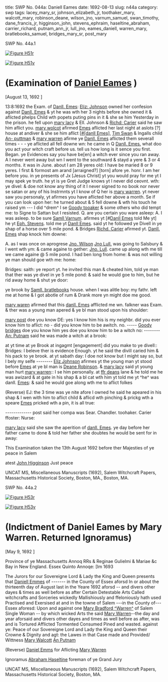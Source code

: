 title: SWP No. 044a: Daniell Eames
date: 1692-08-13
slug: n44a
category: swp
tags: lacey_mary_sr, johnson_elizabeth_jr, toothaker_mary, walcott_mary, robinson_deane, wilson_jno, varnum_samuel, swan_timothy, dane_francis_jr, higginson_john, stevens_ephraim, haseltine_abraham, carrier_richard, putnam_ann_jr, lull_jno, eames_daniell, warren_mary, bratlebooks_samuel, bridges_mary_sr, post_mary




<div markdown class="doc" id="n44a.1">

<div class="doc_id">SWP No. 44a.1</div>



<span markdown class="figure">[![Figure H51r](archives/MassHist/gifs/H51A.gif)](archives/MassHist/large/H51A.jpg)</span>



<span markdown class="figure">[![Figure H51v](archives/MassHist/gifs/H51B.gif)](archives/MassHist/large/H51B.jpg)</span>


# (Examination of [Daniel Eames](/tag/eames_daniell.html) )

[August 13, 1692 ]

13:8:1692 the Exam. of [Danll. Emes](/tag/eames_daniell.html): [Eliz: Johnson](/tag/johnson_elizabeth_jr.html) owned her confesion against [Danll. Emes](/tag/eames_daniell.html) & yt he was wth her 3 nights before she owned it & aflicted phelps Child wth popets puting pins in it & she se him Yesterday in the prison. he fell upon [mary lacy](/tag/lacey_mary_sr.html) & Ell. Johnson & [Richd: Carier](/tag/carrier_richard.html) said he saw him aflict you. [mary wolcot](/tag/walcott_mary.html) afirmed [Emes](/tag/eames_daniell.html) aflicted her last night at aslots [?] house at andiver & she se him aflict [[#[danll Emes]](/tag/eames_daniell.html), [Tim Swan](/tag/swan_timothy.html) & Ingalls child [An- puttman](/tag/putnam_ann_jr.html) & [mary warren](/tag/warren_mary.html) afirme ye [Danll. Emes](/tag/eames_daniell.html) aflicted them severall times - - - ye aflicted all fell downe wn: he came in Q [Danll. Emes.](/tag/eames_daniell.html) what doo you act your witch craft before us. tell us how long is it sence you first. Began. ye Evidences say you have be[en] a witch  ever since you ran away. A I never went away but wn I went to the southward & stayd a yere & 3 or 4 months. it was in June. about I am 28 yeres old: I have be maried 8 or 9 yeres. I first & formost am arand [arraigned?] [torn] afore ye. honr. I am her before you. in ye presents of Jx [Jesus Christ] yt you would  pray for me yt I may spek ye truth. he yt is ye Gret Judge knows yt I never did ceovnt. wth: ye divel: & doe not know any thing of it I never signed to no book nor never se satan or any of his Instrmnts yt I know of Q her is [mary warren](/tag/warren_mary.html). yt never saw you personaly, yt afirmes you have aflicted her above a month. Se if you can look upon her: he turned about & 5 fell downe & wth his touch he raised ym --- I did ^drem^ I se [Goody tooaker](/tag/toothaker_mary.html) & some others who did tempt me: to Signe to Sattan but I resisted. Q. are you certain you ware asleep: A. I was asleep. to be sure [Samll Varnum](/tag/varnum_samuel.html). afirmes yt [#[Danll Emes](/tag/eames_daniell.html) told Me yt] he  yt [Eph. Stevens](/tag/stevens_ephraim.html). told me yt [Danll Emes](/tag/eames_daniell.html). said yt he followed ye Divell in ye shap of a horse over 5 mile pond. & Bridges [Richd. Carier](/tag/carrier_richard.html) afirmed yt. [Danll. Emes](/tag/eames_daniell.html) shap knock him downe:

A. as I was once on aprogrese [Jno. Wilson](/tag/wilson_jno.html) [Jno Lull.](/tag/lull_jno.html) was going to Salsbury & I went wth ym: & came againe to gether: [Jno. Lull](/tag/lull_jno.html). came up along wth me till we came againe @ 5 mile pond. I had ben long from home: & was not willing ye man should goe wth me: home:

Bridges: saith: ye report yt. he invited this man & cheated him, told ye man that ther was ye divel in ye 5 mile pond: & said he would goe to him, but he rid away home & shut ye door:

ye brook by [Samll. bratlebooks](/tag/bratlebooks_samuel.html) house. when I was alitle boy: my fathr. left me at home & I got abotle of rum & Drank more yn might doe me good.

[mary waren](/tag/warren_mary.html) afirmed that this [danll. Emes](/tag/eames_daniell.html) afflicted me wn. falkner was Exam. & ther was a young man apered & ye bl man stood upon his shoulder:

[mary post](/tag/post_mary.html) doe you know DE: yes I know him his is my neighbr. did you ever know him to aflict: no - did you know him to be awitch. no. ----- [Goody bridges](/tag/bridges_mary_sr.html) doe you know him yes doe you know him to be a witch no: -------- [An: Putnam](/tag/putnam_ann_jr.html) said he was made a witch at a brook:

at yt time at ye Brook at ingagmt [engagement] did you make to ye divell:: Bridges: I beleve ther is evidence Enough. yt he said the divill caried him & his pack to ye brook. at yt sabath day: I doe not know but I might say so, but I bely my selfe -------- [Eliz Johnson](/tag/johnson_elizabeth_jr.html) afirmes yt the young man yt stood before [Emes](/tag/eames_daniell.html) at ye bl man is [Deane Robinson](/tag/robinson_deane.html). & [mary lacy](/tag/lacey_mary_sr.html) said yt young man hurt [mary warren](/tag/warren_mary.html):: I se him personally. at [ffr deans](/tag/dane_francis_jr.html) lane & he told me he was awizard & at gate in his shap & a bl cat wth him yt told me yt ^he^ was danll. [Emes](/tag/eames_daniell.html): & said he would goe along  wth me to aflict folkes

(Reverse) EJ: the 3 time was ye nite afore I owned he said he apeared in his shap & I wen with him to aflict child & aflicd wth pinching & prickg wth a speare [Emes](/tag/eames_daniell.html) pricked wth a pin, it is all true:

------------- post said her compa was Sear. Chandler. toohaker. Carier ffoster: Nurse:

[mary lacy](/tag/lacey_mary_sr.html) said she saw the aperition of [danll. Emes](/tag/eames_daniell.html). ye day before her father came to done & told her father she doubtes he would be sent for in away:

This Examination taken the  13th August 1692 before ther Majesties of ye peace in Salem

atest [John Higginson](/tag/higginson_john.html) Just peace

UNCAT MS, Miscellaneous Manuscripts (1692), Salem Witchcraft Papers, Massachusetts Historical Society, Boston, MA., Boston, MA. 


</div>



<div markdown class="doc" id="n44a.2">

<div class="doc_id">SWP No. 44a.2</div>



<span markdown class="figure">[![Figure H53r](archives/MassHist/gifs/H53A.gif)](archives/MassHist/large/H53A.jpg)</span>



<span markdown class="figure">[![Figure H53v](archives/MassHist/gifs/H53B.gif)](archives/MassHist/large/H53B.jpg)</span>


# (Indictment of Daniel Eames by Mary Warren. Returned Ignoramus)

[May 9, 1692 ]

Province of ye Massachusetts Annoq RRs & Reginae Gulielmi & Mariae &c Bay in New England. Essex Quinto Annoqe: [Im 1693

The Jurors for our Sovereigne Lord & Lady the King and Queen presents that [Daniell Emmes](/tag/eames_daniell.html) of ------- in the County of Essex aforsd In or about the thirteenth day of August last in the Yeare 1692 aforsd -- and divers other dayes & times as well before as after Certain Detestable Arts Called witchcrafts and Sorceries wickedly Mallishiously and ffeloniously hath used Practised and Exersised at and in the towne of Salem ---in the County of--- Essex aforesd: Upon and against one [Mary Bradford ^Warren^](/tag/warren_mary.html) of Salem Single Woman -- by which wicked Arts the said [Mary Warren](/tag/warren_mary.html)--the day and year aforsaid and divers other dayes and times as well before as after, was and is Tortured Afflicted Tormented Consumed Pined and wasted. against ye: Peace of our Sovereigne Lord and Lady the King and Queen their Crowne & Dignity and agt: the Lawes in that Case made and Provided/ Wittness [Mary Walcott](/tag/walcott_mary.html) [An Putnam](/tag/putnam_ann_jr.html)

(Reverse) [Daniel Emms](/tag/eames_daniell.html) for Aflicting [Mary Warren](/tag/warren_mary.html)

Ignoramus [Abraham Haseltine](/tag/haseltine_abraham.html) foreman of ye Grand Jury

UNCAT MS, Miscellaneous Manuscripts (1692), Salem Witchcraft Papers, Massachusetts Historical Society, Boston, MA. 


</div>

